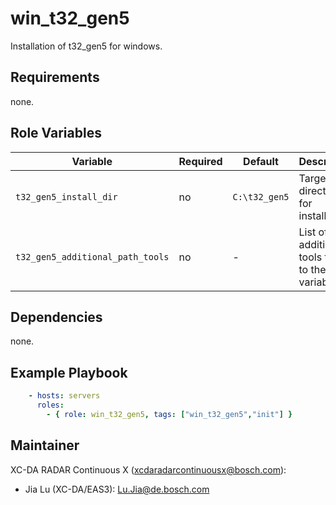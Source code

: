 win_t32_gen5
=========

Installation of t32_gen5 for windows.

Requirements
------------

none.

Role Variables
--------------

Variable | Required | Default | Description
-------- | -------- | ------- | -----------
`t32_gen5_install_dir` | no | `C:\t32_gen5` |  Target directory for installation
`t32_gen5_additional_path_tools` | no | - |  List of additional tools to add to the path variable

Dependencies
------------

none.

Example Playbook
----------------

```yml
    - hosts: servers
      roles:
        - { role: win_t32_gen5, tags: ["win_t32_gen5","init"] }
```

Maintainer
------------------


XC-DA RADAR Continuous X (xcdaradarcontinuousx@bosch.com):
- Jia Lu (XC-DA/EAS3): Lu.Jia@de.bosch.com